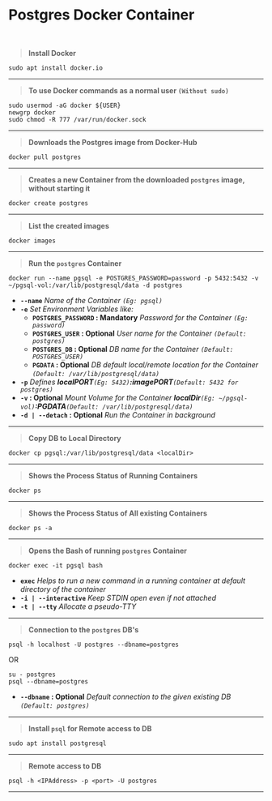 # **Postgres Docker Container**
<br>

> **Install Docker**

	sudo apt install docker.io
---
> **To use Docker commands as a normal user `(Without sudo)`**

	sudo usermod -aG docker ${USER}
	newgrp docker
	sudo chmod -R 777 /var/run/docker.sock
---
> **Downloads the Postgres image from Docker-Hub**

	docker pull postgres
---
> **Creates a new Container from the downloaded `postgres` image, without starting it**

	docker create postgres
---
> **List the created images**

	docker images
---
> **Run the `postgres` Container**

	docker run --name pgsql -e POSTGRES_PASSWORD=password -p 5432:5432 -v ~/pgsql-vol:/var/lib/postgresql/data -d postgres

- **`--name`** *Name of the Container `(Eg: pgsql)`*
- **`-e`** *Set Environment Variables like:*
	- **`POSTGRES_PASSWORD` : Mandatory** *Password for the Container `(Eg: password)`*
	- **`POSTGRES_USER` : Optional** *User name for the Container `(Default: postgres)`*
	- **`POSTGRES_DB` : Optional** *DB name for the Container `(Default: POSTGRES_USER)`*
	- **`PGDATA` : Optional** *DB default local/remote location for the Container `(Default: /var/lib/postgresql/data)`*
- **`-p`** *Defines **localPORT**`(Eg: 5432)`**:imagePORT**`(Default: 5432 for postgres)`*
- **`-v` : Optional** *Mount Volume for the Container **localDir**`(Eg: ~/pgsql-vol)`**:PGDATA**`(Default: /var/lib/postgresql/data)`*
- **`-d | --detach` : Optional** *Run the Container in background*
---
> **Copy DB to Local Directory**

	docker cp pgsql:/var/lib/postgresql/data <localDir>
---
> **Shows the Process Status of Running Containers**

	docker ps
---
> **Shows the Process Status of All existing Containers**

	docker ps -a
---
> **Opens the Bash of running `postgres` Container**

	docker exec -it pgsql bash

- **`exec`** *Helps to run a new command in a running container at default directory of the container*
- **`-i | --interactive`** *Keep STDIN open even if not attached*
- **`-t | --tty`** *Allocate a pseudo-TTY*
---
> **Connection to the `postgres` DB's**

	psql -h localhost -U postgres --dbname=postgres

OR

	su - postgres
	psql --dbname=postgres

- **`--dbname` : Optional** *Default connection to the given existing DB `(Default: postgres)`*
---
> **Install `psql` for Remote access to DB**

	sudo apt install postgresql
---
> **Remote access to DB**

	psql -h <IPAddress> -p <port> -U postgres
---
